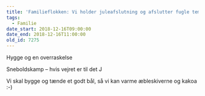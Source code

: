 ```yaml
---
title: 'Familieflokken: Vi holder juleafslutning og afslutter fugle temaet.'
tags:
  - Familie
date_start: 2018-12-16T09:00:00
date_end: 2018-12-16T11:00:00
old_id: 7275
---
```

<p class="Textbody">Hygge og en overraskelse</p><p class="Textbody">Sneboldskamp – hvis vejret er til det J</p><p class="Textbody">Vi skal bygge og tænde et godt bål, så vi kan varme æbleskiverne og kakoa :-)</p>

&nbsp;